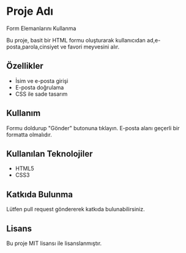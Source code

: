 # Proje Adı
Form Elemanlarını Kullanma

Bu proje, basit bir HTML formu oluşturarak kullanıcıdan ad,e-posta,parola,cinsiyet ve favori meyvesini alır.

## Özellikler
- İsim ve e-posta girişi
- E-posta doğrulama
- CSS ile sade tasarım

## Kullanım
Formu doldurup "Gönder" butonuna tıklayın. 
E-posta alanı geçerli bir formatta olmalıdır.

## Kullanılan Teknolojiler

- HTML5
- CSS3

## Katkıda Bulunma

Lütfen pull request göndererek katkıda bulunabilirsiniz.

## Lisans

Bu proje MIT lisansı ile lisanslanmıştır.


